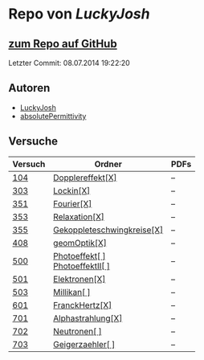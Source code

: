 # Repo von *LuckyJosh*

## [zum Repo auf GitHub](https://github.com/LuckyJosh/APPhysik)

Letzter Commit: 08.07.2014 19:22:20

## Autoren
- [LuckyJosh](https://github.com/LuckyJosh)
- [absolutePermittivity](https://github.com/absolutePermittivity)

## Versuche

|       Versuch       |                                                                                     Ordner                                                                                      |PDFs|
|---------------------|---------------------------------------------------------------------------------------------------------------------------------------------------------------------------------|----|
|[104](../versuch/104)|[Dopplereffekt[X]](https://github.com/LuckyJosh/APPhysik/tree/master/Dopplereffekt[X])                                                                                           |–   |
|[303](../versuch/303)|[Lockin[X]](https://github.com/LuckyJosh/APPhysik/tree/master/Lockin[X])                                                                                                         |–   |
|[351](../versuch/351)|[Fourier[X]](https://github.com/LuckyJosh/APPhysik/tree/master/Fourier[X])                                                                                                       |–   |
|[353](../versuch/353)|[Relaxation[X]](https://github.com/LuckyJosh/APPhysik/tree/master/Relaxation[X])                                                                                                 |–   |
|[355](../versuch/355)|[Gekoppleteschwingkreise[X]](https://github.com/LuckyJosh/APPhysik/tree/master/Gekoppleteschwingkreise[X])                                                                       |–   |
|[408](../versuch/408)|[geomOptik[X]](https://github.com/LuckyJosh/APPhysik/tree/master/geomOptik[X])                                                                                                   |–   |
|[500](../versuch/500)|[Photoeffekt[ ]](https://github.com/LuckyJosh/APPhysik/tree/master/Photoeffekt[%20])<br/>[PhotoeffektII[ ]](https://github.com/LuckyJosh/APPhysik/tree/master/PhotoeffektII[%20])|–   |
|[501](../versuch/501)|[Elektronen[X]](https://github.com/LuckyJosh/APPhysik/tree/master/Elektronen[X])                                                                                                 |–   |
|[503](../versuch/503)|[Millikan[ ]](https://github.com/LuckyJosh/APPhysik/tree/master/Millikan[%20])                                                                                                   |–   |
|[601](../versuch/601)|[FranckHertz[X]](https://github.com/LuckyJosh/APPhysik/tree/master/FranckHertz[X])                                                                                               |–   |
|[701](../versuch/701)|[Alphastrahlung[X]](https://github.com/LuckyJosh/APPhysik/tree/master/Alphastrahlung[X])                                                                                         |–   |
|[702](../versuch/702)|[Neutronen[ ]](https://github.com/LuckyJosh/APPhysik/tree/master/Neutronen[%20])                                                                                                 |–   |
|[703](../versuch/703)|[Geigerzaehler[ ]](https://github.com/LuckyJosh/APPhysik/tree/master/Geigerzaehler[%20])                                                                                         |–   |
